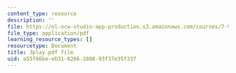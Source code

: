 ```yaml
---
content_type: resource
description: ''
file: https://ol-ocw-studio-app-production.s3.amazonaws.com/courses/7-91j-foundations-of-computational-and-systems-biology-spring-2014/a55f66beeb318266288693f37e35f337_kUN6rJ21Hno.pdf
file_type: application/pdf
learning_resource_types: []
resourcetype: Document
title: 3play pdf file
uid: a55f66be-eb31-8266-2886-93f37e35f337
---
```

